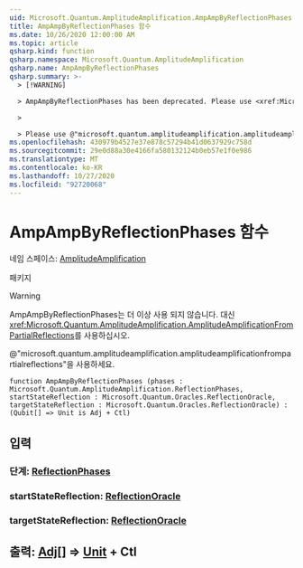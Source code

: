```yaml
---
uid: Microsoft.Quantum.AmplitudeAmplification.AmpAmpByReflectionPhases
title: AmpAmpByReflectionPhases 함수
ms.date: 10/26/2020 12:00:00 AM
ms.topic: article
qsharp.kind: function
qsharp.namespace: Microsoft.Quantum.AmplitudeAmplification
qsharp.name: AmpAmpByReflectionPhases
qsharp.summary: >-
  > [!WARNING]

  > AmpAmpByReflectionPhases has been deprecated. Please use <xref:Microsoft.Quantum.AmplitudeAmplification.AmplitudeAmplificationFromPartialReflections> instead.

  >

  > Please use @"microsoft.quantum.amplitudeamplification.amplitudeamplificationfrompartialreflections".
ms.openlocfilehash: 430979b4527e37e878c57294b41d0637929c758d
ms.sourcegitcommit: 29e0d88a30e4166fa580132124b0eb57e1f0e986
ms.translationtype: MT
ms.contentlocale: ko-KR
ms.lasthandoff: 10/27/2020
ms.locfileid: "92720068"
---
```

# <a name="ampampbyreflectionphases-function"></a>AmpAmpByReflectionPhases 함수

네임 스페이스: [AmplitudeAmplification](xref:Microsoft.Quantum.AmplitudeAmplification)

패키지 [](https://nuget.org/packages/)


> [!WARNING]
> AmpAmpByReflectionPhases는 더 이상 사용 되지 않습니다. 대신 <xref:Microsoft.Quantum.AmplitudeAmplification.AmplitudeAmplificationFromPartialReflections>를 사용하십시오.
>
> @"microsoft.quantum.amplitudeamplification.amplitudeamplificationfrompartialreflections"을 사용하세요.



```qsharp
function AmpAmpByReflectionPhases (phases : Microsoft.Quantum.AmplitudeAmplification.ReflectionPhases, startStateReflection : Microsoft.Quantum.Oracles.ReflectionOracle, targetStateReflection : Microsoft.Quantum.Oracles.ReflectionOracle) : (Qubit[] => Unit is Adj + Ctl)
```


## <a name="input"></a>입력

### <a name="phases--reflectionphases"></a>단계: [ReflectionPhases](xref:Microsoft.Quantum.AmplitudeAmplification.ReflectionPhases)




### <a name="startstatereflection--reflectionoracle"></a>startStateReflection: [ReflectionOracle](xref:Microsoft.Quantum.Oracles.ReflectionOracle)




### <a name="targetstatereflection--reflectionoracle"></a>targetStateReflection: [ReflectionOracle](xref:Microsoft.Quantum.Oracles.ReflectionOracle)





## <a name="output--qubit--unit-adj--ctl"></a>출력: [Adj](xref:microsoft.quantum.lang-ref.qubit)[] => [Unit](xref:microsoft.quantum.lang-ref.unit) + Ctl

